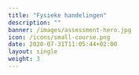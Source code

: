 ```yaml
---
title: "Fysieke handelingen"
description: ""
banner: /images/assessment-hero.jpg
icon: /icons/small-course.png
date: 2020-07-31T11:05:44+02:00
layout: single
weight: 3
---
```

